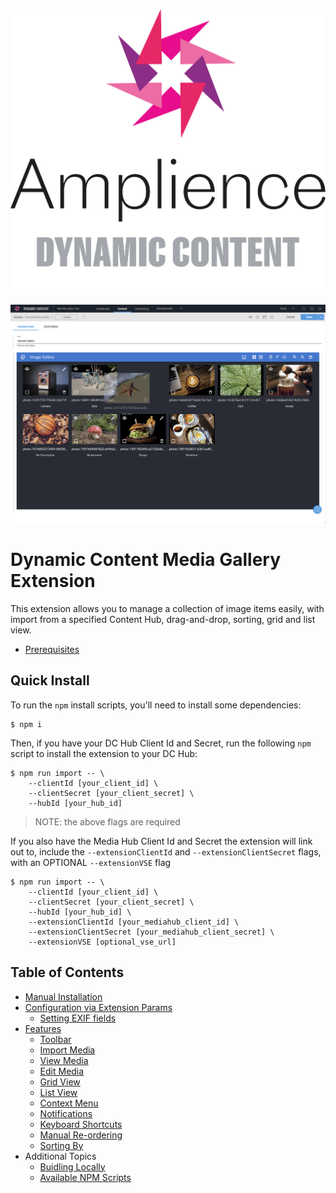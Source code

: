 [![Amplience Dynamic Content](media/header.png)](https://amplience.com/dynamic-content)

![Dynamic Content Media Gallery Extension](media/mouse-drag-and-drop.png)

# Dynamic Content Media Gallery Extension

This extension allows you to manage a collection of image items easily, with import from a specified Content Hub, drag-and-drop, sorting, grid and list view.

-   [Prerequisites](./docs/prerequisites.md)

## Quick Install

To run the `npm` install scripts, you'll need to install some dependencies:

```
$ npm i
```

Then, if you have your DC Hub Client Id and Secret, run the following `npm` script to install the extension to your DC Hub:

```
$ npm run import -- \
    --clientId [your_client_id] \
    --clientSecret [your_client_secret] \
    --hubId [your_hub_id]
```

> NOTE: the above flags are required

If you also have the Media Hub Client Id and Secret the extension will link out to, include the `--extensionClientId` and `--extensionClientSecret` flags, with an OPTIONAL `--extensionVSE` flag

```
$ npm run import -- \
    --clientId [your_client_id] \
    --clientSecret [your_client_secret] \
    --hubId [your_hub_id] \
    --extensionClientId [your_mediahub_client_id] \
    --extensionClientSecret [your_mediahub_client_secret] \
    --extensionVSE [optional_vse_url]
```

## Table of Contents

-   [Manual Installation](./docs/manual-installation.md)
-   [Configuration via Extension Params](./docs/configuration.md)
    -   [Setting EXIF fields](./docs/setting-exif-fields.md)
-   [Features](./docs/features.md)
    -   [Toolbar](./docs/features.md#toolbar)
    -   [Import Media](./docs/features.md#import-media)
    -   [View Media](./docs/features.md#view-media)
    -   [Edit Media](./docs/features.md#edit-media)
    -   [Grid View](./docs/features.md#grid-view)
    -   [List View](./docs/features.md#list-view)
    -   [Context Menu](./docs/features.md#context-menu)
    -   [Notifications](./docs/features.md#notifications)
    -   [Keyboard Shortcuts](./docs/features.md#keyboard-shortcuts)
    -   [Manual Re-ordering](./docs/features.md#manual-re-ordering)
    -   [Sorting By](./docs/features.md#sorting-by)
-   Additional Topics
    -   [Buidling Locally](./docs/building-locally.md)
    -   [Available NPM Scripts](./docs/npm-scripts.md)
